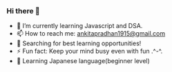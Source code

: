 ### Hi there 👋

<!--
**Ankitapradhan04/Ankitapradhan04** is a ✨ _special_ ✨ repository because its `README.md` (this file) appears on your GitHub profile.

Here are some ideas to get you started:
-->
- 🌱 I’m currently learning Javascript and DSA.
- 📫 How to reach me: ankitapradhan1915@gmail.com
- 🎃 Searching for best learning opportunities!
- ⚡ Fun fact: Keep your mind busy even with fun .^-^.
- 🗾 Learning Japanese language(beginner level)
